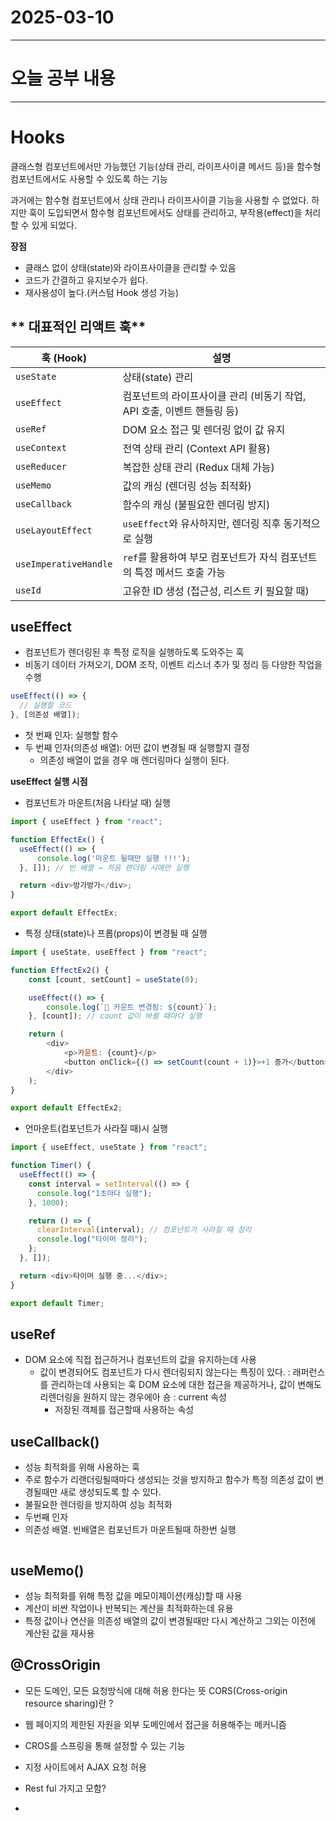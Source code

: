 # 2025-03-10
---

# 오늘 공부 내용

---

# Hooks
클래스형 컴포넌트에서만 가능했던 기능(상태 관리, 라이프사이클 메서드 등)을 함수형 컴포넌트에서도
사용할 수 있도록 하는 기능

과거에는 함수형 컴포넌트에서 상태 관리나 라이프사이클 기능을 사용할 수 없었다.
하지만 훅이 도입되면서 함수형 컴포넌트에서도 상태를 관리하고, 부작용(effect)을 처리할 수 있게 되었다.


**장점**
- 클래스 없이 상태(state)와 라이프사이클을 관리할 수 있음
- 코드가 간결하고 유지보수가 쉽다.
- 재사용성이 높다.(커스텀 Hook 생성 가능)

## ** 대표적인 리액트 훅**

| **훅 (Hook)**    | **설명** |
|-----------------|---------|
| `useState`      | 상태(state) 관리 |
| `useEffect`     | 컴포넌트의 라이프사이클 관리 (비동기 작업, API 호출, 이벤트 핸들링 등) |
| `useRef`        | DOM 요소 접근 및 렌더링 없이 값 유지 |
| `useContext`    | 전역 상태 관리 (Context API 활용) |
| `useReducer`    | 복잡한 상태 관리 (Redux 대체 가능) |
| `useMemo`       | 값의 캐싱 (렌더링 성능 최적화) |
| `useCallback`   | 함수의 캐싱 (불필요한 렌더링 방지) |
| `useLayoutEffect` | `useEffect`와 유사하지만, 렌더링 직후 동기적으로 실행 |
| `useImperativeHandle` | `ref`를 활용하여 부모 컴포넌트가 자식 컴포넌트의 특정 메서드 호출 가능 |
| `useId`         | 고유한 ID 생성 (접근성, 리스트 키 필요할 때) |


## useEffect
- 컴포넌트가 렌더링된 후 특정 로직을 실행하도록 도와주는 훅
- 비동기 데이터 가져오기, DOM 조작, 이벤트 리스너 추가 및 정리 등 다양한 작업을 수행
```javascript
useEffect(() => {
  // 실행할 코드
}, [의존성 배열]);
```
- 첫 번째 인자: 실행할 함수
- 두 번째 인자(의존성 배열): 어떤 값이 변경될 때 실행할지 결정
    - 의존성 배열이 없을 경우 매 렌더링마다 실행이 된다.

**useEffect 실행 시점**
- 컴포넌트가 마운트(처음 나타날 때) 실행
```javascript
import { useEffect } from "react";

function EffectEx() {
  useEffect(() => {
      console.log('마운트 될때만 실행 !!!');
  }, []); // 빈 배열 → 처음 렌더링 시에만 실행

  return <div>방가방가</div>;
}

export default EffectEx;
```

- 특정 상태(state)나 프롭(props)이 변경될 때 실행
```javascript
import { useState, useEffect } from "react";

function EffectEx2() {
    const [count, setCount] = useState(0);

    useEffect(() => {
        console.log(`🔄 카운트 변경됨: ${count}`);
    }, [count]); // count 값이 바뀔 때마다 실행

    return (
        <div>
            <p>카운트: {count}</p>
            <button onClick={() => setCount(count + 1)}>+1 증가</button>
        </div>
    );
}

export default EffectEx2;
```

- 언마운트(컴포넌트가 사라질 때)시 실행
```javascript
import { useEffect, useState } from "react";

function Timer() {
  useEffect(() => {
    const interval = setInterval(() => {
      console.log("1초마다 실행");
    }, 1000);

    return () => {
      clearInterval(interval); // 컴포넌트가 사라질 때 정리
      console.log("타이머 정리");
    };
  }, []);

  return <div>타이머 실행 중...</div>;
}

export default Timer;
```

## useRef
- DOM 요소에 직접 접근하거나 컴포넌트의 값을 유지하는데 사용
    - 값이 변경되어도 컴포넌트가 다시 렌더링되지 않는다는 특징이 있다.
      : 래퍼런스를 관리하는데 사용되는 훅
      DOM 요소에 대한 접근을 제공하거나,
      값이 변해도 리렌더링을 원하지 않는 경우에아 숑
      : current 속성
      - 저장된 객체를 접근할때 사용하는 속성

## useCallback()
- 성능 최적화를 위해 사용하는 훅
- 주로 함수가 리랜더링될때마다 생성되는 것을 방지하고 함수가 특정 의존성 값이 변경될때만 새로 생성되도록 할 수 있다.
- 불필요한 렌더링을 방지하여 성능 최적화
- 두번째 인자
- 의존성 배열. 빈배열은 컴포넌트가 마운트될때 하한번 실행
```javascript

```

## useMemo()
- 성능 최적화를 위해 특정 값을 메모이제이션(캐싱)할 때 사용
- 계산이 비싼 작업이나 반복되는 계산을 최적화하는데 유용
- 특정 값이나 연산을 의존성 배열의 값이 변경될때만 다시 계산하고 그외는 이전에 계산된 값을 재사용 




## @CrossOrigin 
- 모든 도메인, 모든 요청방식에 대해 허용 한다는 뜻
CORS(Cross-origin resource sharing)란 ?
- 웹 페이지의 제한된 자원을 외부 도메인에서 접근을 허용해주는 메커니즘
- CROS를 스프링을 통해 설정할 수 있는 기능


- 지정 사이트에서 AJAX 요청 허용



- Rest ful 가지고 모함?
- 